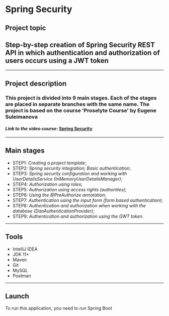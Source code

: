 # Spring Security

## Project topic
## Step-by-step creation of Spring Security REST API in which authentication and authorization of users occurs using a JWT token

---

## Project description
### This project is divided into 9 main stages. Each of the stages are placed in separate branches with the same name. The project is based on the course 'Proselyte Course' by Eugene Suleimanova
#### _Link to the video course_: [Spring Security](https://www.youtube.com/watch?v=7uxROJ1nduk)

---

## Main stages
- STEP1: _Creating a project template_;
- STEP2: _Spring security integration; Basic authentication_;
- STEP3: _Spring security configuration and working with UserDetailsService (InMemoryUserDetailsManager)_;
- STEP4: _Authorization using roles_;
- STEP5: _Authorization using access rights (authorities)_;
- STEP6: _Using the @PreAuthorize annotation_;
- STEP7: _Authentication using the input form (form based authentication)_;
- STEP8: _Authentication and authorization when working with the database (DaoAuthenticationProvider)_;
- STEP9: _Authentication and authorization using the GWT token_.

---

## Tools
- IntelliJ IDEA
- JDK 11+
- Maven
- Git
- MySQL
- Postman

---

## Launch
To run this application, you need to run Spring Boot

